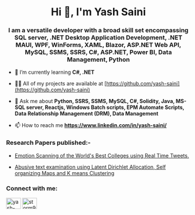 <h1 align="center">Hi 👋, I'm Yash Saini</h1>
<h3 align="center">I am a versatile developer with a broad skill set encompassing SQL server, .NET Desktop Application Development, .NET MAUI, WPF, WinForms, XAML, Blazor, ASP.NET Web API, MySQL, SSMS, SSRS, C#, ASP.NET, Power BI, Data Management, Python</h3>

- 🌱 I’m currently learning **C#, .NET**

- 👨‍💻 All of my projects are available at [https://github.com/yash-saini](https://github.com/yash-saini)

- 💬 Ask me about **Python, SSRS, SSMS, MySQL, C#, Solidity, Java, MS-SQL server, Reactjs, Windows Batch scripts, EPM Automate Scripts, Data Relationship Management (DRM), Data Management**

- 📫 How to reach me **https://www.linkedin.com/in/yash-saini/**

<h3 align="left">Research Papers published:-</h3>

- [Emotion Scanning of the World's Best Colleges using Real Time Tweets.](https://link.springer.com/chapter/10.1007/978-981-15-5258-8_31?wt_mc=alerts.TOCseries)

- [Abusive text examination using Latent Dirichlet Allocation, Self organizing Maps and K means Clustering](https://ieeexplore.ieee.org/document/9121090)


<h3 align="left">Connect with me:</h3>
<p align="left">
<a href="https://linkedin.com/in/yash-saini" target="blank"><img align="center" src="https://raw.githubusercontent.com/rahuldkjain/github-profile-readme-generator/master/src/images/icons/Social/linked-in-alt.svg" alt="yash-saini" height="30" width="40" /></a>
<a href="https://www.leetcode.com/storm97breaker" target="blank"><img align="center" src="https://raw.githubusercontent.com/rahuldkjain/github-profile-readme-generator/master/src/images/icons/Social/leet-code.svg" alt="storm97breaker" height="30" width="40" /></a>
</p>

